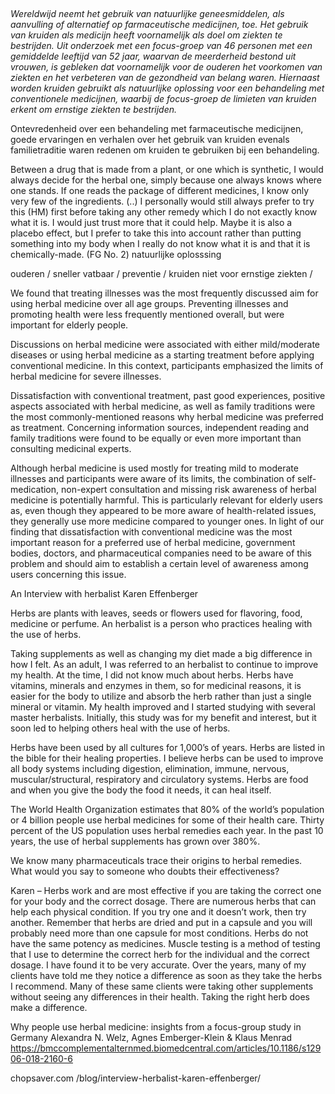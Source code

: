 ## 

_Wereldwijd neemt het gebruik van natuurlijke geneesmiddelen, als aanvulling of alternatief op farmaceutische medicijnen, toe. Het gebruik van kruiden als medicijn heeft voornamelijk als doel om ziekten te bestrijden. Uit onderzoek met een focus-groep van 46 personen met een gemiddelde leeftijd van 52 jaar, waarvan de meerderheid bestond uit vrouwen, is gebleken dat voornamelijk voor de ouderen het voorkomen van ziekten en het verbeteren van de gezondheid van belang waren. Hiernaast worden kruiden gebruikt als natuurlijke oplossing voor een behandeling met conventionele medicijnen, waarbij de focus-groep de limieten van kruiden erkent om ernstige ziekten te bestrijden._

Ontevredenheid over een behandeling met farmaceutische medicijnen, goede ervaringen en verhalen over het gebruik van kruiden evenals familietraditie waren redenen om kruiden te gebruiken bij een behandeling.   



Between a drug that is made from a plant, or one which is synthetic, I would always decide for the herbal one, simply because one always knows where one stands. If one reads the package of different medicines, I know only very few of the ingredients. (..) I personally would still always prefer to try this (HM) first before taking any other remedy which I do not exactly know what it is. I would just trust more that it could help. Maybe it is also a placebo effect, but I prefer to take this into account rather than putting something into my body when I really do not know what it is and that it is chemically-made. (FG No. 2) natuurlijke oplosssing 

ouderen / sneller vatbaar / preventie / kruiden niet voor ernstige ziekten / 

We found that treating illnesses was the most frequently discussed aim for using herbal medicine over all age groups. Preventing illnesses and promoting health were less frequently mentioned overall, but were important for elderly people. 

Discussions on herbal medicine were associated with either mild/moderate diseases or using herbal medicine as a starting treatment before applying conventional medicine. In this context, participants emphasized the limits of herbal medicine for severe illnesses. 

Dissatisfaction with conventional treatment, past good experiences, positive aspects associated with herbal medicine, as well as family traditions were the most commonly-mentioned reasons why herbal medicine was preferred as treatment. Concerning information sources, independent reading and family traditions were found to be equally or even more important than consulting medicinal experts.

Although herbal medicine is used mostly for treating mild to moderate illnesses and participants were aware of its limits, the combination of self-medication, non-expert consultation and missing risk awareness of herbal medicine is potentially harmful. This is particularly relevant for elderly users as, even though they appeared to be more aware of health-related issues, they generally use more medicine compared to younger ones. In light of our finding that dissatisfaction with conventional medicine was the most important reason for a preferred use of herbal medicine, government bodies, doctors, and pharmaceutical companies need to be aware of this problem and should aim to establish a certain level of awareness among users concerning this issue.



An Interview with herbalist Karen Effenberger

Herbs are plants with leaves, seeds or flowers used for flavoring, food, medicine or perfume. An herbalist is a person who practices healing with the use of herbs.

Taking supplements as well as changing my diet made a big difference in how I felt. As an adult, I was referred to an herbalist to continue to improve my health. At the time, I did not know much about herbs. Herbs have vitamins, minerals and enzymes in them, so for medicinal reasons, it is easier for the body to utilize and absorb the herb rather than just a single mineral or vitamin. My health improved and I started studying with several master herbalists. Initially, this study was for my benefit and interest, but it soon led to helping others heal with the use of herbs.

Herbs have been used by all cultures for 1,000’s of years. Herbs are listed in the bible for their healing properties. I believe herbs can be used to improve all body systems including digestion, elimination, immune, nervous, muscular/structural, respiratory and circulatory systems. Herbs are food and when you give the body the food it needs, it can heal itself.

The World Health Organization estimates that 80% of the world’s population or 4 billion people use herbal medicines for some of their health care. Thirty percent of the US population uses herbal remedies each year. In the past 10 years, the use of herbal supplements has grown over 380%.

We know many pharmaceuticals trace their origins to herbal remedies. What would you say to someone who doubts their effectiveness? 

Karen – Herbs work and are most effective if you are taking the correct one for your body and the correct dosage. There are numerous herbs that can help each physical condition. If you try one and it doesn’t work, then try another. Remember that herbs are dried and put in a capsule and you will probably need more than one capsule for most conditions. Herbs do not have the same potency as medicines. Muscle testing is a method of testing that I use to determine the correct herb for the individual and the correct dosage. I have found it to be very accurate. Over the years, many of my clients have told me they notice a difference as soon as they take the herbs I recommend. Many of these same clients were taking other supplements without seeing any differences in their health. Taking the right herb does make a difference.


Why people use herbal medicine: insights from a focus-group study in Germany
Alexandra N. Welz, Agnes Emberger-Klein & Klaus Menrad
https://bmccomplementalternmed.biomedcentral.com/articles/10.1186/s12906-018-2160-6

chopsaver.com /blog/interview-herbalist-karen-effenberger/
